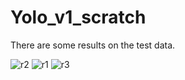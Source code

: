 # Yolo_v1_scratch

There are some results on the test data.

![r2](https://user-images.githubusercontent.com/75822824/144744641-91a93a42-12e4-4395-bb1c-31755668a768.png)
![r1](https://user-images.githubusercontent.com/75822824/144744613-600b52da-c0f6-4fd3-9269-1cc3d9740883.png)
![r3](https://user-images.githubusercontent.com/75822824/144744614-4ed22722-27c1-4e04-82fb-1c8b171ef947.png)
